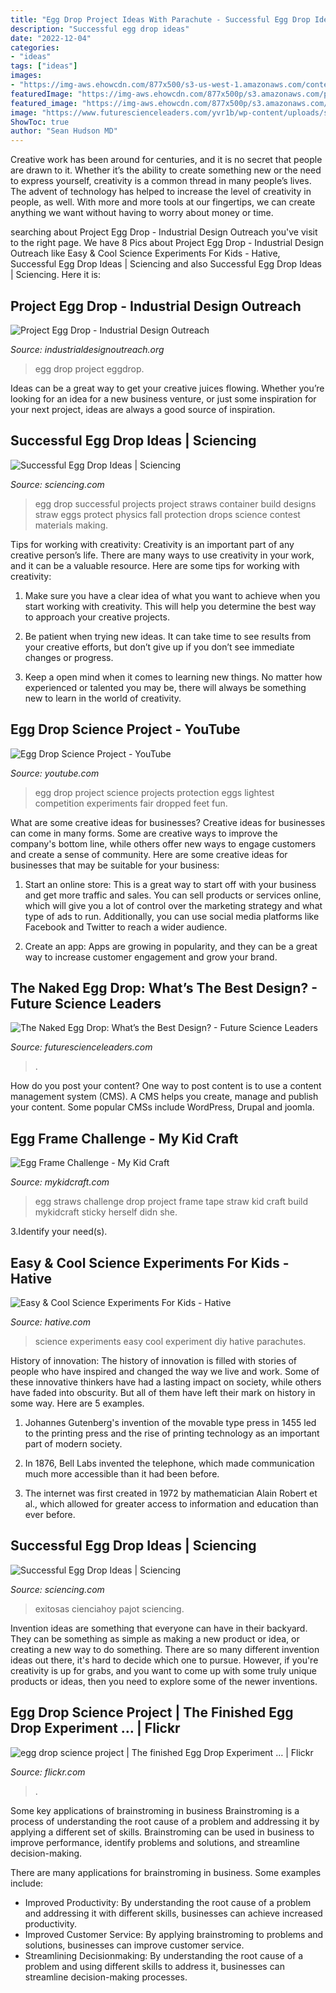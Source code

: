 ```yaml
---
title: "Egg Drop Project Ideas With Parachute - Successful Egg Drop Ideas"
description: "Successful egg drop ideas"
date: "2022-12-04"
categories:
- "ideas"
tags: ["ideas"]
images:
- "https://img-aws.ehowcdn.com/877x500/s3-us-west-1.amazonaws.com/contentlab.studiod/getty/fdd1ba2e70c642e095976b23998c4b50"
featuredImage: "https://img-aws.ehowcdn.com/877x500p/s3.amazonaws.com/photography.prod.demandstudios.com/ee1bf818-8e4a-486c-844b-86eb04fed2df.jpg"
featured_image: "https://img-aws.ehowcdn.com/877x500p/s3.amazonaws.com/photography.prod.demandstudios.com/ee1bf818-8e4a-486c-844b-86eb04fed2df.jpg"
image: "https://www.futurescienceleaders.com/yvr1b/wp-content/uploads/sites/124/2019/01/Final-Product-1024x881.jpg"
ShowToc: true
author: "Sean Hudson MD"
---
```



Creative work has been around for centuries, and it is no secret that people are drawn to it. Whether it’s the ability to create something new or the need to express yourself, creativity is a common thread in many people’s lives. The advent of technology has helped to increase the level of creativity in people, as well. With more and more tools at our fingertips, we can create anything we want without having to worry about money or time.

	

		
searching about Project Egg Drop - Industrial Design Outreach you've visit to the right page. We have 8 Pics about Project Egg Drop - Industrial Design Outreach like Easy &amp; Cool Science Experiments For Kids - Hative, Successful Egg Drop Ideas | Sciencing and also Successful Egg Drop Ideas | Sciencing. Here it is:
		
    
## Project Egg Drop - Industrial Design Outreach

<img loading=lazy src="https://payload.cargocollective.com/1/4/130444/2176818/eggdrop_2_800.jpg" onerror="this.onerror=null;this.src='https://tse4.mm.bing.net/th?id=OIP.JfA8dNSmwRBY09atGsd4bQHaEb&amp;pid=15.1';" alt="Project Egg Drop - Industrial Design Outreach">

_Source: industrialdesignoutreach.org_

>egg drop project eggdrop. 

	

Ideas can be a great way to get your creative juices flowing. Whether you’re looking for an idea for a new business venture, or just some inspiration for your next project, ideas are always a good source of inspiration.

    
## Successful Egg Drop Ideas | Sciencing

<img loading=lazy src="https://img-aws.ehowcdn.com/877x500p/s3.amazonaws.com/photography.prod.demandstudios.com/ee1bf818-8e4a-486c-844b-86eb04fed2df.jpg" onerror="this.onerror=null;this.src='https://tse1.mm.bing.net/th?id=OIP.QLXMRcqi37Qq9ssd2_rmlQHaEO&amp;pid=15.1';" alt="Successful Egg Drop Ideas | Sciencing">

_Source: sciencing.com_

>egg drop successful projects project straws container build designs straw eggs protect physics fall protection drops science contest materials making. 

	

Tips for working with creativity:
Creativity is an important part of any creative person’s life. There are many ways to use creativity in your work, and it can be a valuable resource. Here are some tips for working with creativity:
1. Make sure you have a clear idea of what you want to achieve when you start working with creativity. This will help you determine the best way to approach your creative projects.

2. Be patient when trying new ideas. It can take time to see results from your creative efforts, but don’t give up if you don’t see immediate changes or progress.

3. Keep a open mind when it comes to learning new things. No matter how experienced or talented you may be, there will always be something new to learn in the world of creativity.


    
## Egg Drop Science Project - YouTube

<img loading=lazy src="http://i.ytimg.com/vi/zjIbGy-C79Y/maxresdefault.jpg" onerror="this.onerror=null;this.src='https://tse1.mm.bing.net/th?id=OIP.HaZAaqx9tmsUMaO66f2nKgHaEK&amp;pid=15.1';" alt="Egg Drop Science Project - YouTube">

_Source: youtube.com_

>egg drop project science projects protection eggs lightest competition experiments fair dropped feet fun. 

	

What are some creative ideas for businesses?
Creative ideas for businesses can come in many forms. Some are creative ways to improve the company's bottom line, while others offer new ways to engage customers and create a sense of community. Here are some creative ideas for businesses that may be suitable for your business:
1. Start an online store: This is a great way to start off with your business and get more traffic and sales. You can sell products or services online, which will give you a lot of control over the marketing strategy and what type of ads to run. Additionally, you can use social media platforms like Facebook and Twitter to reach a wider audience.

2. Create an app: Apps are growing in popularity, and they can be a great way to increase customer engagement and grow your brand.

    
## The Naked Egg Drop: What’s The Best Design? - Future Science Leaders

<img loading=lazy src="https://www.futurescienceleaders.com/yvr1b/wp-content/uploads/sites/124/2019/01/Final-Product-1024x881.jpg" onerror="this.onerror=null;this.src='https://tse4.mm.bing.net/th?id=OIP.3u92UL3J_SPQrrxagNCI_gHaGX&amp;pid=15.1';" alt="The Naked Egg Drop: What’s the Best Design? - Future Science Leaders">

_Source: futurescienceleaders.com_

>. 

	

How do you post your content?
One way to post content is to use a content management system (CMS). A CMS helps you create, manage and publish your content. Some popular CMSs include WordPress, Drupal and joomla.

    
## Egg Frame Challenge - My Kid Craft

<img loading=lazy src="http://mykidcraft.com/images/build-frame-straws-sticky-tape-egg.JPG" onerror="this.onerror=null;this.src='https://tse2.mm.bing.net/th?id=OIP.3mKjazN62Jy3BH0hq1FBZAHaJ3&amp;pid=15.1';" alt="Egg Frame Challenge - My Kid Craft">

_Source: mykidcraft.com_

>egg straws challenge drop project frame tape straw kid craft build mykidcraft sticky herself didn she. 

	

3.Identify your need(s).

    
## Easy &amp; Cool Science Experiments For Kids - Hative

<img loading=lazy src="https://hative.com/wp-content/uploads/2016/07/science-experiments/7-science-experiments-for-kids.jpg" onerror="this.onerror=null;this.src='https://tse1.mm.bing.net/th?id=OIP.dgqByouVKRHnKAwS3A3iZQHaJ4&amp;pid=15.1';" alt="Easy &amp; Cool Science Experiments For Kids - Hative">

_Source: hative.com_

>science experiments easy cool experiment diy hative parachutes. 

	

History of innovation:
The history of innovation is filled with stories of people who have inspired and changed the way we live and work. Some of these innovative thinkers have had a lasting impact on society, while others have faded into obscurity. But all of them have left their mark on history in some way. Here are 5 examples.
1) Johannes Gutenberg's invention of the movable type press in 1455 led to the printing press and the rise of printing technology as an important part of modern society.

2) In 1876, Bell Labs invented the telephone, which made communication much more accessible than it had been before.

3) The internet was first created in 1972 by mathematician Alain Robert et al., which allowed for greater access to information and education than ever before.

    
## Successful Egg Drop Ideas | Sciencing

<img loading=lazy src="https://img-aws.ehowcdn.com/877x500/s3-us-west-1.amazonaws.com/contentlab.studiod/getty/fdd1ba2e70c642e095976b23998c4b50" onerror="this.onerror=null;this.src='https://tse4.mm.bing.net/th?id=OIP.TgYw6bAnX549AJtF3jSslgHaEO&amp;pid=15.1';" alt="Successful Egg Drop Ideas | Sciencing">

_Source: sciencing.com_

>exitosas cienciahoy pajot sciencing. 

	

Invention ideas are something that everyone can have in their backyard. They can be something as simple as making a new product or idea, or creating a new way to do something. There are so many different invention ideas out there, it's hard to decide which one to pursue. However, if you're creativity is up for grabs, and you want to come up with some truly unique products or ideas, then you need to explore some of the newer inventions.

    
## Egg Drop Science Project | The Finished Egg Drop Experiment … | Flickr

<img loading=lazy src="https://c2.staticflickr.com/4/3042/3082392269_081a525d72_z.jpg?zz=1" onerror="this.onerror=null;this.src='https://tse4.mm.bing.net/th?id=OIP.lugvt8g9ZmsjPHTR-_BQeAHaFj&amp;pid=15.1';" alt="egg drop science project | The finished Egg Drop Experiment … | Flickr">

_Source: flickr.com_

>. 

	

Some key applications of brainstroming in business
Brainstroming is a process of understanding the root cause of a problem and addressing it by applying a different set of skills. Brainstroming can be used in business to improve performance, identify problems and solutions, and streamline decision-making.

There are many applications for brainstroming in business. Some examples include: 

- Improved Productivity: By understanding the root cause of a problem and addressing it with different skills, businesses can achieve increased productivity.
- Improved Customer Service: By applying brainstroming to problems and solutions, businesses can improve customer service.
- Streamlining Decisionmaking: By understanding the root cause of a problem and using different skills to address it, businesses can streamline decision-making processes.

